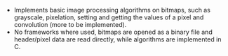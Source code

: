 * Implements basic image processing algorithms on bitmaps, such as grayscale, pixelation, setting and getting the values of a pixel and convolution (more to be implemented). 
* No frameworks where used, bitmaps are opened as a binary file and header/pixel data are read directly, while algorithms are implemented in C.

